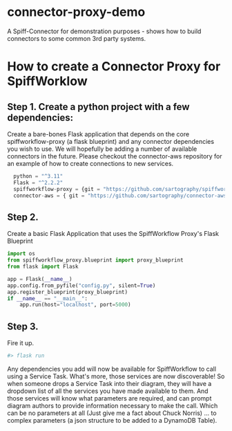 # connector-proxy-demo
A Spiff-Connector for demonstration purposes - shows how to build connectors to some common 3rd party systems. 

# How to create a Connector Proxy for SpiffWorklow

## Step 1. Create a python project with a few dependencies:
Create a bare-bones Flask application that depends on the core spiffworkflow-proxy (a flask blueprint)
and any connector dependencies you wish to use.
We will hopefully be adding a number of available connectors in the future.  Please checkout the connector-aws repository for an example of how to create connections to new services.  
``` python
  python = "^3.11"
  Flask = "^2.2.2"
  spiffworkflow-proxy = {git = "https://github.com/sartography/spiffworkflow-proxy"}
  connector-aws = { git = "https://github.com/sartography/connector-aws.git"}
```

## Step 2.
Create a basic Flask Application that uses the SpiffWorkflow Proxy's Flask Blueprint
```python
import os
from spiffworkflow_proxy.blueprint import proxy_blueprint
from flask import Flask

app = Flask(__name__)
app.config.from_pyfile("config.py", silent=True)
app.register_blueprint(proxy_blueprint)
if __name__ == "__main__":
    app.run(host="localhost", port=5000)
```

## Step 3.
Fire it up.  
```bash
#> flask run
```

Any dependencies you add will now be available for SpiffWorkflow to call using a Service Task.  What's more, those services are now discoverable!  So when someone drops a Service Task into their diagram, they will have a dropdown list of all the services you have made available to them.  And those services will know what parameters are required, and can prompt diagram authors to provide information necessary to make the call.  Which can be no parameters at all (Just give me a fact about Chuck Norris) ... to complex parameters (a json structure to be added to a DynamoDB Table).


